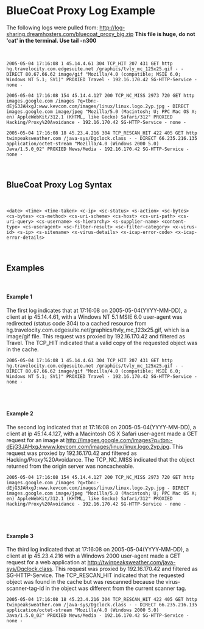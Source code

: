 # BlueCoat Proxy Log Example

The following logs were pulled from:
http://log-sharing.dreamhosters.com/bluecoat_proxy_big.zip
**This file is huge, do not 'cat' in the terminal.  Use tail -n300**

<br>

```
2005-05-04 17:16:08 1 45.14.4.61 304 TCP_HIT 207 431 GET http hg.travelocity.com.edgesuite.net /graphics/tvly_mc_125x25.gif - - DIRECT 80.67.66.62 image/gif "Mozilla/4.0 (compatible; MSIE 6.0; Windows NT 5.1; SV1)" PROXIED Travel - 192.16.170.42 SG-HTTP-Service - none -

2005-05-04 17:16:08 154 45.14.4.127 200 TCP_NC_MISS 2973 720 GET http images.google.com /images ?q=tbn:-dEjG3JAHxgJ:www.kevcom.com/images/linux/linux.logo.2yp.jpg - DIRECT images.google.com image/jpeg "Mozilla/5.0 (Macintosh; U; PPC Mac OS X; en) AppleWebKit/312.1 (KHTML, like Gecko) Safari/312" PROXIED Hacking/Proxy%20Avoidance - 192.16.170.42 SG-HTTP-Service - none -

2005-05-04 17:16:08 18 45.23.4.216 304 TCP_RESCAN_HIT 422 405 GET http twinpeaksweather.com /java-sys/Dgclock.class - - DIRECT 66.235.216.135 application/octet-stream "Mozilla/4.0 (Windows 2000 5.0) Java/1.5.0_02" PROXIED News/Media - 192.16.170.42 SG-HTTP-Service - none -
```
<br>

## BlueCoat Proxy Log Syntax

<br>

```
<date> <time> <time-taken> <c-ip> <sc-status> <s-action> <sc-bytes> <cs-bytes> <cs-method> <cs-uri-scheme> <cs-host> <cs-uri-path> <cs-uri-query> <cs-username> <s-hierarchy> <s-supplier-name> <content-type> <cs-useragent> <sc-filter-result> <sc-filter-category> <x-virus-id> <s-ip> <s-sitename> <x-virus-details> <x-icap-error-code> <x-icap-error-details>
```
<br>

## Examples

<br>

#### Example 1

The first log indicates that at 17:16:08 on 2005-05-04(YYYY-MM-DD), a client at ip 45.14.4.61, with a Windows NT 5.1 MSIE 6.0 user-agent was redirected (status code 304) to a cached resource from hg.travelocity.com.edgesuite.net/graphics/tvly_mc_123x25.gif, which is a image/gif file. This request was proxied by 192.16.170.42 and filtered as Travel. The TCP_HIT indicated that a valid copy of the requested object was in the cache.
<br>

```
2005-05-04 17:16:08 1 45.14.4.61 304 TCP_HIT 207 431 GET http hg.travelocity.com.edgesuite.net /graphics/tvly_mc_125x25.gif - - DIRECT 80.67.66.62 image/gif "Mozilla/4.0 (compatible; MSIE 6.0; Windows NT 5.1; SV1)" PROXIED Travel - 192.16.170.42 SG-HTTP-Service - none -
```

<br>
<br>

#### Example 2

The second log indicated that at 17:16:08 on 2005-05-04(YYYY-MM-DD), a client at ip 45.14.4.127, with a Macintosh OS X Safari user-agent made a GET request for an image at http://images.google.com/images?q=tbn:-dEjG3JAHxgJ:www.kevcom.com/images/linux/linux.logo.2yp.jpg. This request was proxied by 192.16.170.42 and filtered as Hacking/Proxy%20Avoidance.  The TCP_NC_MISS indicated that the object returned from the origin server was noncacheable.
<br>

```
2005-05-04 17:16:08 154 45.14.4.127 200 TCP_NC_MISS 2973 720 GET http images.google.com /images ?q=tbn:-dEjG3JAHxgJ:www.kevcom.com/images/linux/linux.logo.2yp.jpg - DIRECT images.google.com image/jpeg "Mozilla/5.0 (Macintosh; U; PPC Mac OS X; en) AppleWebKit/312.1 (KHTML, like Gecko) Safari/312" PROXIED Hacking/Proxy%20Avoidance - 192.16.170.42 SG-HTTP-Service - none -
```

<br>
<br>

#### Example 3

The third log indicated that at 17:16:08 on 2005-05-04(YYYY-MM-DD), a client at ip 45.23.4.216 with a Windows 2000 user-agent made a GET request for a web application at http://twinpeaksweather.com/java-sys/Dgclock.class.  This request was proxied by 192.16.170.42 and filtered as SG-HTTP-Service.  The TCP_RESCAN_HIT indicated that the requested object was found in the cache but was rescanned because the virus-scanner-tag-id in the object was different from the current scanner tag.
<br>

```
2005-05-04 17:16:08 18 45.23.4.216 304 TCP_RESCAN_HIT 422 405 GET http twinpeaksweather.com /java-sys/Dgclock.class - - DIRECT 66.235.216.135 application/octet-stream "Mozilla/4.0 (Windows 2000 5.0) Java/1.5.0_02" PROXIED News/Media - 192.16.170.42 SG-HTTP-Service - none -
```
